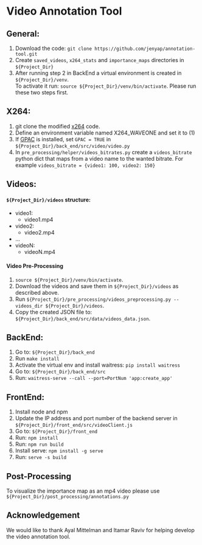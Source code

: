 # Video Annotation Tool

## General:
1. Download the code: ```git clone https://github.com/jenyap/annotation-tool.git```
2. Create ```saved_videos```, ```x264_stats``` and ```importance_maps``` directories in ```${Project_Dir}```
3. After running step 2 in BackEnd a virtual environment is created in ```${Project_Dir}/venv```. <br>To activate it run: ```source ${Project_Dir}/venv/bin/activate```. Please run these two steps first.

## X264:
1. git clone the modified [x264](https://github.com/wave-one/x264) code.
2. Define an environment variable named X264_WAVEONE and set it to (1)
3. If [GPAC](https://github.com/gpac/gpac) is installed, set ```GPAC = TRUE``` in ```${Project_Dir}/back_end/src/video/video.py```
4. In ```pre_processing/helper/videos_bitrates.py``` create a ```videos_bitrate``` python dict that maps from a video name to the        wanted bitrate. For example ```videos_bitrate = {video1: 100, video2: 150}```

## Videos:
#### ```${Project_Dir}/videos``` structure:
  - video1:
    - video1.mp4
  - video2:
    - video2.mp4
  - ...
  - videoN:
    - videoN.mp4

#### Video Pre-Processing
1. ```source ${Project_Dir}/venv/bin/activate```.
2. Download the videos and save them in ```${Project_Dir}/videos``` as described above.
3. Run ```${Project_Dir}/pre_processing/videos_preprocessing.py --videos_dir ${Project_Dir}/videos```.
4. Copy the created JSON file to: ```${Project_Dir}/back_end/src/data/videos_data.json```.

## BackEnd:
1. Go to: ```${Project_Dir}/back_end```
2. Run ```make install```
3. Activate the virtual env and install waitress: ```pip install waitress```
4. Go to: ```${Project_Dir}/back_end/src```
5. Run: ```waitress-serve --call --port=PortNum 'app:create_app' ```

## FrontEnd:
1. Install node and npm
2. Update the IP address and port number of the backend server in ```${Project_Dir}/front_end/src/videoClient.js```
3. Go to: ```${Project_Dir}/front_end```
4. Run: ```npm install```
5. Run: ```npm run build```
6. Install serve:  ```npm install -g serve```
7. Run: ```serve -s build```

## Post-Processing
To visualize the importance map as an mp4 video please use ```${Project_Dir}/post_processing/annotations.py```

## Acknowledgement
We would like to thank Ayal Mittelman and Itamar Raviv for helping develop the video annotation tool.
